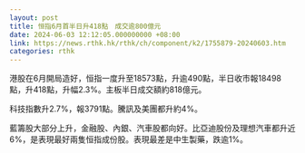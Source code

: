 ```yaml
---
layout: post
title: 恒指6月首半日升418點　成交逾800億元
date: 2024-06-03 12:12:05.000000000 +08:00
link: https://news.rthk.hk/rthk/ch/component/k2/1755879-20240603.htm
categories: rthk
---
```


港股在6月開局造好，恒指一度升至18573點，升逾490點，半日收市報18498點，升418點，升幅2.3%。主板半日成交額約818億元。

科技指數升2.7%，報3791點。騰訊及美團都升約4%。

藍籌股大部分上升，金融股、內銀、汽車股都向好。比亞迪股份及理想汽車都升近6%，是表現最好兩隻恒指成份股。表現最差是中生製藥，跌逾1%。
